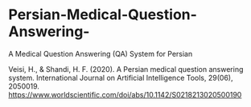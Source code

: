 # Persian-Medical-Question-Answering-
A Medical Question Answering (QA) System for Persian

Veisi, H., & Shandi, H. F. (2020). A Persian medical question answering system. International Journal on Artificial Intelligence Tools, 29(06), 2050019.
https://www.worldscientific.com/doi/abs/10.1142/S0218213020500190
